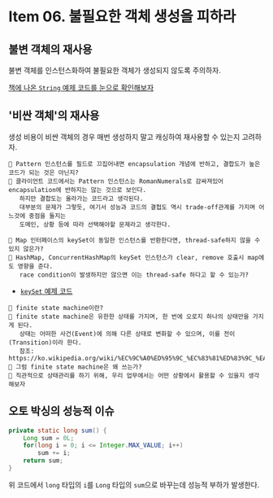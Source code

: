 # Item 06. 불필요한 객체 생성을 피하라
## 불변 객체의 재사용
불변 객체를 인스턴스화하여 불필요한 객체가 생성되지 않도록 주의하자.

[책에 나온 `String` 예제 코드를 눈으로 확인해보자](code/src/main/java/item06/ImmutableClass.java)

## '비싼 객체'의 재사용
생성 비용이 비싼 객체의 경우 매번 생성하지 말고 캐싱하여 재사용할 수 있는지 고려하자.
```
🤔 Pattern 인스턴스를 필드로 끄집어내면 encapsulation 개념에 반하고, 결합도가 높은 코드가 되는 것은 아닌지? 
🤗 클라이언트 코드에서는 Pattern 인스턴스는 RomanNumerals로 감싸져있어 encapsulation에 반하지는 않는 것으로 보인다.
   하지만 결합도는 올라가는 코드라고 생각된다.
   대부분의 문제가 그렇듯, 여기서 성능과 코드의 결헙도 역시 trade-off관계를 가지며 어느것에 중점을 둘지는
   도메인, 상황 등에 따라 선택해야할 문제라고 생각한다. 
```
```
🤔 Map 인터페이스의 keySet이 동일한 인스턴스를 반환한다면, thread-safe하지 않을 수 있지 않은가? 
🤗 HashMap, ConcurrentHashMap의 keySet 인스턴스가 clear, remove 호출시 map에도 영향을 준다.
   race condition이 발생하지만 않으면 이는 thread-safe 하다고 할 수 있는가?
```
- [`keySet` 예제 코드](code/src/main/java/item06/KeySetTest.java)
```
🤔 finite state machine이란? 
🤗 finite state machine은 유한한 상태를 가지며, 한 번에 오로지 하나의 상태만을 가지게 된다.
   상태는 어떠한 사건(Event)에 의해 다른 상태로 변화할 수 있으며, 이를 전이(Transition)이라 한다.
   참조: https://ko.wikipedia.org/wiki/%EC%9C%A0%ED%95%9C_%EC%83%81%ED%83%9C_%EA%B8%B0%EA%B3%84
🤔 그럼 finite state machine은 왜 쓰는가? 
🤗 직관적으로 상태관리를 하기 위해, 우리 업무에서는 어떤 상황에서 활용할 수 있을지 생각해보자
```

## 오토 박싱의 성능적 이슈
```java
private static long sum() {
    Long sum = 0L;
    for(long i = 0; i <= Integer.MAX_VALUE; i++)
        sum += i;
    return sum;
}
```
위 코드에서 `long` 타입의 `i`를 `Long` 타입의 `sum`으로 바꾸는데 성능적 부하가 발생한다.
